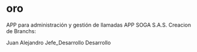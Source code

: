 
# oro
APP para administración y gestión de llamadas APP SOGA S.A.S.
Creacion de Branchs:

Juan
Alejandro
Jefe_Desarrollo
Desarrollo
